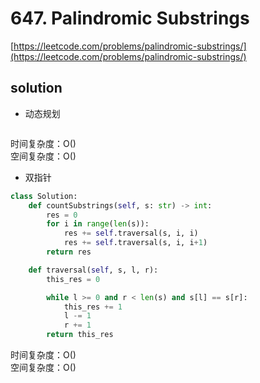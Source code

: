 # 647. Palindromic Substrings
[https://leetcode.com/problems/palindromic-substrings/](https://leetcode.com/problems/palindromic-substrings/)


## solution

- 动态规划
```python

```
时间复杂度：O() <br>
空间复杂度：O()

- 双指针
```python
class Solution:
    def countSubstrings(self, s: str) -> int:
        res = 0
        for i in range(len(s)):
            res += self.traversal(s, i, i)
            res += self.traversal(s, i, i+1)
        return res

    def traversal(self, s, l, r):
        this_res = 0

        while l >= 0 and r < len(s) and s[l] == s[r]:
            this_res += 1
            l -= 1
            r += 1
        return this_res
```
时间复杂度：O() <br>
空间复杂度：O()
